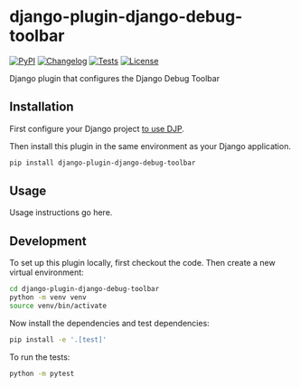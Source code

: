 # django-plugin-django-debug-toolbar

[![PyPI](https://img.shields.io/pypi/v/django-plugin-django-debug-toolbar.svg)](https://pypi.org/project/django-plugin-django-debug-toolbar/)
[![Changelog](https://img.shields.io/github/v/release/tomviner/django-plugin-django-debug-toolbar?include_prereleases&label=changelog)](https://github.com/tomviner/django-plugin-django-debug-toolbar/releases)
[![Tests](https://github.com/tomviner/django-plugin-django-debug-toolbar/workflows/Test/badge.svg)](https://github.com/tomviner/django-plugin-django-debug-toolbar/actions?query=workflow%3ATest)
[![License](https://img.shields.io/badge/license-Apache%202.0-blue.svg)](https://github.com/tomviner/django-plugin-django-debug-toolbar/blob/main/LICENSE)

Django plugin that configures the Django Debug Toolbar

## Installation

First configure your Django project [to use DJP](https://djp.readthedocs.io/en/latest/installing_plugins.html).

Then install this plugin in the same environment as your Django application.
```bash
pip install django-plugin-django-debug-toolbar
```
## Usage

Usage instructions go here.

## Development

To set up this plugin locally, first checkout the code. Then create a new virtual environment:
```bash
cd django-plugin-django-debug-toolbar
python -m venv venv
source venv/bin/activate
```
Now install the dependencies and test dependencies:
```bash
pip install -e '.[test]'
```
To run the tests:
```bash
python -m pytest
```
